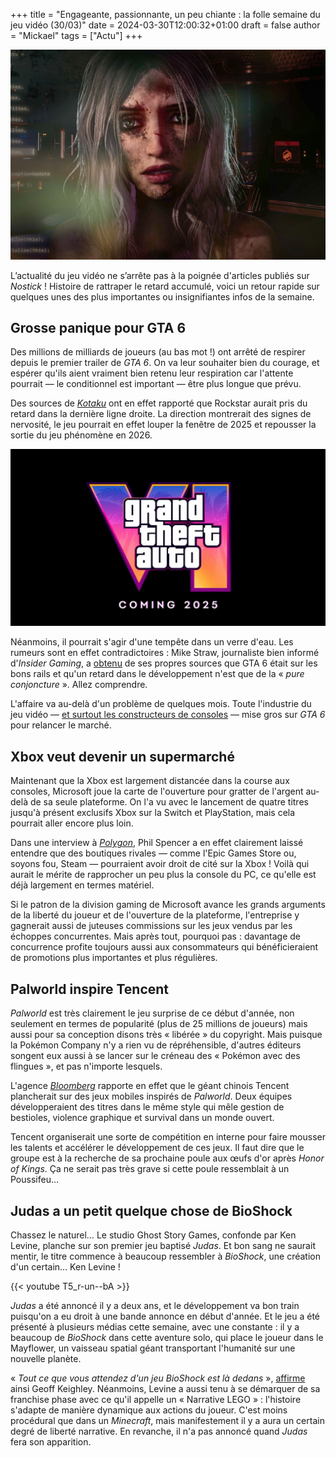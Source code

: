 +++
title = "Engageante, passionnante, un peu chiante : la folle semaine du jeu vidéo (30/03)"
date = 2024-03-30T12:00:32+01:00
draft = false
author = "Mickael"
tags = ["Actu"]
+++ 

![Judas](Judas.jpg "Vivement le week-end.")

L’actualité du jeu vidéo ne s’arrête pas à la poignée d'articles  publiés sur *Nostick* ! Histoire de rattraper le retard accumulé, voici un retour rapide sur quelques unes des plus importantes ou insignifiantes infos de la semaine.

## Grosse panique pour GTA 6

Des millions de milliards de joueurs (au bas mot !) ont arrêté de respirer depuis le premier trailer de *GTA 6*. On va leur souhaiter bien du courage, et espérer qu'ils aient vraiment bien retenu leur respiration car l'attente pourrait — le conditionnel est important — être plus longue que prévu.

Des sources de *[Kotaku](https://kotaku.com/gta-6-development-2026-delay-rockstar-office-release-1851359831)* ont en effet rapporté que Rockstar aurait pris du retard dans la dernière ligne droite. La direction montrerait des signes de nervosité, le jeu pourrait en effet louper la fenêtre de 2025 et repousser la sortie du jeu phénomène en 2026.

![GTA 6](GTA6.jpg "Et si finalement non ?")

Néanmoins, il pourrait s'agir d'une tempête dans un verre d'eau.  Les rumeurs sont en effet contradictoires : Mike Straw, journaliste bien informé d'*Insider Gaming*, a [obtenu](https://twitter.com/MikeStrawMedia/status/1772349615284645941) de ses propres sources que GTA 6 était sur les bons rails et qu'un retard dans le développement n'est que de la « *pure conjoncture* ». Allez comprendre.

L'affaire va au-delà d'un problème de quelques mois. Toute l'industrie du jeu vidéo — [et surtout les constructeurs de consoles](https://nostick.fr/articles/2024/mars/1803_consoles/) — mise gros sur *GTA 6* pour relancer le marché. 

## Xbox veut devenir un supermarché

Maintenant que la Xbox est largement distancée dans la course aux consoles, Microsoft joue la carte de l'ouverture pour gratter de l'argent au-delà de sa seule plateforme. On l'a vu avec le lancement de quatre titres jusqu'à présent exclusifs Xbox sur la Switch et PlayStation, mais cela pourrait aller encore plus loin. 

Dans une interview à *[Polygon](https://www.polygon.com/24108670/xbox-epic-games-store-phil-spencer-interview)*, Phil Spencer a en effet clairement laissé entendre que des boutiques rivales — comme l'Epic Games Store ou, soyons fou, Steam — pourraient avoir droit de cité sur la Xbox ! Voilà qui aurait le mérite de rapprocher un peu plus la console du PC, ce qu'elle est déjà largement en termes matériel.

Si le patron de la division gaming de Microsoft avance les grands arguments de la liberté du joueur et de l'ouverture de la plateforme, l'entreprise y gagnerait aussi de juteuses commissions sur les jeux vendus par les échoppes concurrentes. Mais après tout, pourquoi pas : davantage de concurrence profite toujours aussi aux consommateurs qui bénéficieraient de promotions plus importantes et plus régulières.

## Palworld inspire Tencent

*Palworld* est très clairement le jeu surprise de ce début d'année, non seulement en termes de popularité (plus de 25 millions de joueurs) mais aussi pour sa conception disons très « libérée » du copyright. Mais puisque la Pokémon Company n'y a rien vu de répréhensible, d'autres éditeurs songent eux aussi à se lancer sur le créneau des « Pokémon avec des flingues », et pas n'importe lesquels.

L'agence *[Bloomberg](https://financialpost.com/pmn/business-pmn/tencents-next-big-gaming-bets-draw-on-viral-phenom-palworld)* rapporte en effet que le géant chinois Tencent plancherait sur des jeux mobiles inspirés de *Palworld*. Deux équipes développeraient des titres dans le même style qui mêle gestion de bestioles, violence graphique et survival dans un monde ouvert.

Tencent organiserait une sorte de compétition en interne pour faire mousser les talents et accélérer le développement de ces jeux. Il faut dire que le groupe est à la recherche de sa prochaine poule aux œufs d'or après *Honor of Kings*. Ça ne serait pas très grave si cette poule ressemblait à un Poussifeu…

## Judas a un petit quelque chose de BioShock

Chassez le naturel… Le studio Ghost Story Games, confonde par Ken Levine, planche sur son premier jeu baptisé *Judas*. Et bon sang ne saurait mentir, le titre commence à beaucoup ressembler à *BioShock*, une création d'un certain… Ken Levine ! 

{{< youtube T5_r-un--bA >}} 

*Judas* a été annoncé il y a deux ans, et le développement va bon train puisqu'on a eu droit à une bande annonce en début d'année. Et le jeu a été présenté à plusieurs médias cette semaine, avec une constante : il y a beaucoup de *BioShock* dans cette aventure solo, qui place le joueur dans le Mayflower, un vaisseau spatial géant transportant l'humanité sur une nouvelle planète.

« *Tout ce que vous attendez d'un jeu BioShock est là dedans* », [affirme](https://www.youtube.com/watch?v=J5wjyC1P1Jc&t=88s) ainsi Geoff Keighley. Néanmoins, Levine a aussi tenu à se démarquer de sa franchise phase avec ce qu'il appelle un « Narrative LEGO » : l'histoire s'adapte de manière dynamique aux actions du joueur. C'est moins procédural que dans un *Minecraft*, mais manifestement il y a aura un certain degré de liberté narrative. En revanche, il n'a pas annoncé quand *Judas* fera son apparition.
